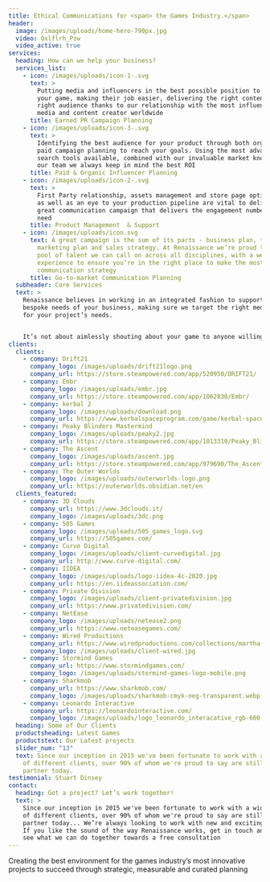 ```yaml
---
title: Ethical Communications for <span> the Games Industry.</span>
header:
  image: /images/uploads/home-hero-790px.jpg
  video: Oxlflrh_Pzw
  video_active: true
services:
  heading: How can we help your business?
  services_list:
    - icon: /images/uploads/icon-1-.svg
      text: >
        Putting media and influencers in the best possible position to cover
        your game, making their job easier, delivering the right content to the
        right audience thanks to our relationship with the most influential
        media and content creator worldwide
      title: Earned PR Campaign Planning
    - icon: /images/uploads/icon-3-.svg
      text: >
        Identifying the best audience for your product through both organic and
        paid campaign planning to reach your goals. Using the most advanced
        search tools available, combined with our invaluable market knowledge of
        our team we always keep in mind the best ROI
      title: Paid & Organic Influencer Planning
    - icon: /images/uploads/icon-2-.svg
      text: >
        First Party relationship, assets management and store page optimization
        as well as an eye to your production pipeline are vital to deliver a
        great communication campaign that delivers the engagement numbers you
        need
      title: Product Management  & Support
    - icon: /images/uploads/icon.svg
      text: A great campaign is the sum of its parts - business plan, target audience,
        marketing plan and sales strategy. At Renaissance we’re proud to have a
        pool of talent we can call on across all disciplines, with a wealth of
        experience to ensure you’re in the right place to make the most of your
        communication strategy
      title: Go-to-market Communication Planning
  subheader: Core Services
  text: >
    Renaissance believes in working in an integrated fashion to support the
    bespoke needs of your business, making sure we target the right media mix
    for your project’s needs.


    It’s not about aimlessly shouting about your game to anyone willing to lend their ear: We’re here to take your creativity and make sure right people hears about it in the right way, at the right time, in the right place
clients:
  clients:
    - company: Drift21
      company_logo: /images/uploads/drift21logo.png
      company_url: https://store.steampowered.com/app/520950/DRIFT21/
    - company: Embr
      company_logo: /images/uploads/embr.jpg
      company_url: https://store.steampowered.com/app/1062830/Embr/
    - company: kerbal 2
      company_logo: /images/uploads/download.png
      company_url: https://www.kerbalspaceprogram.com/game/kerbal-space-program-2/
    - company: Peaky Blinders Mastermind
      company_logo: /images/uploads/peaky2.jpg
      company_url: https://store.steampowered.com/app/1013310/Peaky_Blinders_Mastermind/
    - company: The Ascent
      company_logo: /images/uploads/ascent.jpg
      company_url: https://store.steampowered.com/app/979690/The_Ascent/
    - company: The Outer Worlds
      company_logo: /images/uploads/outerworlds-logo.png
      company_url: https://outerworlds.obsidian.net/en
  clients_featured:
    - company: 3D Clouds
      company_url: https://www.3dclouds.it/
      company_logo: /images/uploads/3dc.png
    - company: 505 Games
      company_logo: /images/uploads/505_games_logo.svg
      company_url: https://505games.com/
    - company: Curve Digital
      company_logo: /images/uploads/client-curvedigital.jpg
      company_url: http://www.curve-digital.com/
    - company: IIDEA
      company_logo: /images/uploads/logo-iidea-4c-2020.jpg
      company_url: https://en.iideassociation.com/
    - company: Private Division
      company_logo: /images/uploads/client-privatedivision.jpg
      company_url: https://www.privatedivision.com/
    - company: NetEase
      company_logo: /images/uploads/netease2.png
      company_url: https://www.neteasegames.com/
    - company: Wired Productions
      company_url: https://www.wiredproductions.com/collections/martha-is-dead
      company_logo: /images/uploads/client-wired.jpg
    - company: Stormind Games
      company_url: https://www.stormindgames.com/
      company_logo: /images/uploads/stormind-games-logo-mobile.png
    - company: Sharkmob
      company_url: https://www.sharkmob.com/
      company_logo: /images/uploads/sharkmob-cmyk-neg-transparent.webp
    - company: Leonardo Interactive
      company_url: https://leonardointeractive.com/
      company_logo: /images/uploads/logo_leonardo_interacative_rgb-600-1.png
  heading: Some of Our Clients
  productsheading: Latest Games
  productstext: Our Latest projects
  slider_num: "13"
  text: Since our inception in 2015 we've been fortunate to work with a wide array
    of different clients, over 90% of whom we're proud to say are still valued
    partner today.
testimonial: Stuart Dinsey
contact:
  heading: Got a project? Let’s work together!
  text: >
    Since our inception in 2015 we've been fortunate to work with a wide array
    of different clients, over 90% of whom we're proud to say are still valued
    partner today... We’re always looking to work with new and exciting clients.
    If you like the sound of the way Renaissance works, get in touch and let’s
    see what we can do together towards a free consultation
---
```

Creating the best environment for the games industry’s most innovative projects to succeed through strategic, measurable and curated planning
